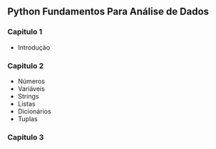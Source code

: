 ## Python Fundamentos Para Análise de Dados

### Capitulo 1
- Introdução

### Capitulo 2
- Números
- Variáveis
- Strings
- Listas
- Dicionários
- Tuplas

### Capitulo 3
